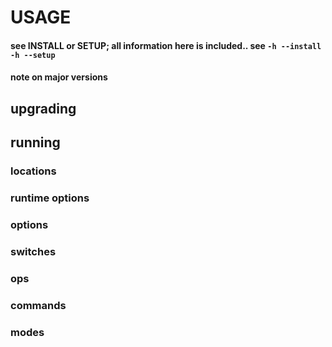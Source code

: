 # USAGE
#### see INSTALL or SETUP; all information here is included.. see `-h --install` `-h --setup`
#### note on major versions
## upgrading
## running
### locations
### runtime options
### options
### switches
### ops
### commands
### modes
